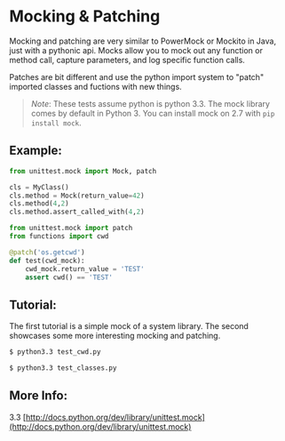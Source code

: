 Mocking & Patching
==================

Mocking and patching are very similar to PowerMock or Mockito in Java, just with a pythonic api. Mocks allow you to mock out any function or method call, capture parameters, and log specific function calls.

Patches are bit different and use the python import system to "patch" imported classes and fuctions with new things.

> _Note_: These tests assume python is python 3.3. The mock library comes by default in Python 3. You can install mock on 2.7 with `pip install mock`.

Example:
--------

```python
from unittest.mock import Mock, patch

cls = MyClass()
cls.method = Mock(return_value=42)
cls.method(4,2)
cls.method.assert_called_with(4,2)

from unittest.mock import patch
from functions import cwd

@patch('os.getcwd')
def test(cwd_mock):
    cwd_mock.return_value = 'TEST'
    assert cwd() == 'TEST' 
```

Tutorial:
---------

The first tutorial is a simple mock of a system library. The second showcases some more interesting mocking and patching.

```bash
$ python3.3 test_cwd.py
```

```bash
$ python3.3 test_classes.py
```

More Info:
----------

3.3 [http://docs.python.org/dev/library/unittest.mock](http://docs.python.org/dev/library/unittest.mock)
